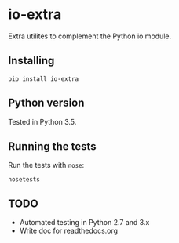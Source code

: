 # io-extra

Extra utilites to complement the Python io module.

## Installing

```
pip install io-extra
```

## Python version

Tested in Python 3.5.

## Running the tests

Run the tests with `nose`:

```
nosetests
```

## TODO

* Automated testing in Python 2.7 and 3.x
* Write doc for readthedocs.org
